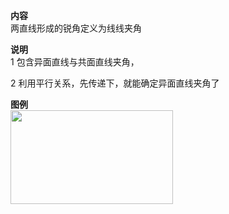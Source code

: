 **内容**  
两直线形成的锐角定义为线线夹角  
  
**说明**  
1 包含异面直线与共面直线夹角，  
  
2 利用平行关系，先传递下，就能确定异面直线夹角了  
  
**图例**  
<img src="E:\Math\work_space\math\005-入门课程-解析几何\098 resources\线线夹角定义.png" width="260px" height="150px" align="left"/>  
